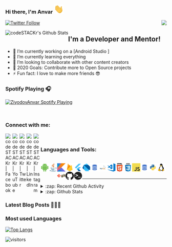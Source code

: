 ### Hi there, I'm Anvar <img src="https://raw.githubusercontent.com/ABSphreak/ABSphreak/master/gifs/Hi.gif" width="30px"></h2><img  align='right' src="https://i.ibb.co/5x52S7h/Coffee-bitmoji.png">

[![Twitter Follow](https://img.shields.io/twitter/follow/ZiyodovAnvar?color=1DA1F2&logo=twitter&style=for-the-badge)](https://twitter.com/ZiyodovAnvar?s=09)

<img align="left" alt="codeSTACKr's Github Stats" src="https://readme-stats-beta.vercel.app/api?username=Mr-Perfectuz&show_icons=true&hide_border=true&theme=highcontrast&count_private=true" /> 

## I'm a Developer and Mentor!

- 🔭 I’m currently working on a [Android Studio ]
- 🌱 I’m currently learning everything 
- 👯 I’m looking to collaborate with other content creators
- 🥅 2020 Goals: Contribute more to Open Source projects
- ⚡ Fun fact: I love to make more friends 😎

### Spotify Playing 🎧
[<img src="https://now-playing-codestackr.vercel.app/api/spotify-playing" alt="ZiyodovAnvar Spotify Playing" width="350" />](https://open.spotify.com/user/swyqyimdc12jajde4vpwd2x1b)

<br />

### Connect with me:

<!-- [<img align="left" alt="" width="22px" src="https://raw.githubusercontent.com/iconic/open-iconic/master/svg/globe.svg" />][website] -->
[<img align="left" alt="codeSTACKr | Facebook" width="22px" src="https://cdn.jsdelivr.net/npm/simple-icons@v3/icons/facebook.svg" />][Facebook]
[<img align="left" alt="codeSTACKr | YouTube" width="22px" src="https://cdn.jsdelivr.net/npm/simple-icons@v3/icons/youtube.svg" />][youtube]
[<img align="left" alt="codeSTACKr | Twitter" width="22px" src="https://cdn.jsdelivr.net/npm/simple-icons@v3/icons/twitter.svg" />][twitter]
[<img align="left" alt="codeSTACKr | LinkedIn" width="22px" src="https://cdn.jsdelivr.net/npm/simple-icons@v3/icons/linkedin.svg" />][linkedin]
[<img align="left" alt="codeSTACKr | Instagram" width="22px" src="https://cdn.jsdelivr.net/npm/simple-icons@v3/icons/instagram.svg" />][instagram]

<br />

### Languages and Tools:

<br />

<img align="left" alt="Sass" width="26px" src="https://raw.githubusercontent.com/github/explore/80688e429a7d4ef2fca1e82350fe8e3517d3494d/topics/android/android.png" />

<img align="left" alt="Sass" width="26px" src="https://raw.githubusercontent.com/github/explore/80688e429a7d4ef2fca1e82350fe8e3517d3494d/topics/java/java.png" />

<img align="left" alt="Sass" width="26px" src="https://raw.githubusercontent.com/github/explore/80688e429a7d4ef2fca1e82350fe8e3517d3494d/topics/kotlin/kotlin.png" />

<img align="left" alt="Sass" width="26px" src="https://raw.githubusercontent.com/github/explore/80688e429a7d4ef2fca1e82350fe8e3517d3494d/topics/firebase/firebase.png" />

<img align="left" alt="Sass" width="26px" src="https://raw.githubusercontent.com/github/explore/80688e429a7d4ef2fca1e82350fe8e3517d3494d/topics/flutter/flutter.png" />

<img align="left" alt="Sass" width="26px" src="https://raw.githubusercontent.com/github/explore/80688e429a7d4ef2fca1e82350fe8e3517d3494d/topics/dart/dart.png" />

<img align="left" alt="Sass" width="26px" src="https://raw.githubusercontent.com/github/explore/80688e429a7d4ef2fca1e82350fe8e3517d3494d/topics/sql/sql.png" />

<img align="left" alt="Sass" width="26px" src="https://raw.githubusercontent.com/github/explore/80688e429a7d4ef2fca1e82350fe8e3517d3494d/topics/mysql/mysql.png" />

<img align="left" alt="Visual Studio Code" width="26px" src="https://raw.githubusercontent.com/github/explore/80688e429a7d4ef2fca1e82350fe8e3517d3494d/topics/visual-studio-code/visual-studio-code.png" />

<img align="left" alt="HTML5" width="26px" src="https://raw.githubusercontent.com/github/explore/80688e429a7d4ef2fca1e82350fe8e3517d3494d/topics/html/html.png" />

<img align="left" alt="CSS3" width="26px" src="https://raw.githubusercontent.com/github/explore/80688e429a7d4ef2fca1e82350fe8e3517d3494d/topics/css/css.png" />

<img align="left" alt="JavaScript" width="26px" src="https://raw.githubusercontent.com/github/explore/80688e429a7d4ef2fca1e82350fe8e3517d3494d/topics/javascript/javascript.png" />

<img align="left" alt="SQL" width="26px" src="https://raw.githubusercontent.com/github/explore/80688e429a7d4ef2fca1e82350fe8e3517d3494d/topics/sql/sql.png" />

<img align="left" alt="MySQL" width="26px" src="https://raw.githubusercontent.com/github/explore/80688e429a7d4ef2fca1e82350fe8e3517d3494d/topics/python/python.png" />

<img align="left" alt="MongoDB" width="26px" src="https://raw.githubusercontent.com/github/explore/80688e429a7d4ef2fca1e82350fe8e3517d3494d/topics/linux/linux.png" />

<img align="left" alt="Git" width="26px" src="https://raw.githubusercontent.com/github/explore/80688e429a7d4ef2fca1e82350fe8e3517d3494d/topics/git/git.png" />

<img align="left" alt="GitHub" width="26px" src="https://raw.githubusercontent.com/github/explore/78df643247d429f6cc873026c0622819ad797942/topics/github/github.png" />

<img align="left" alt="Terminal" width="26px" src="https://raw.githubusercontent.com/github/explore/80688e429a7d4ef2fca1e82350fe8e3517d3494d/topics/terminal/terminal.png" />


<br />


<br />

<!-- --- -->

<!-- ### 📕 Latest Blog Posts

BLOG-POST-LIST:START -->
<!-- - [Microinteractions: Password Validation Animation](https://dev.to/codestackr/microinteractions-password-validation-animation-5629)
- [Notion + YouTube - A Powerful Combination for Productivity](https://dev.to/codestackr/notion-youtube-a-powerful-combination-for-productivity-1def)
- [Regular Expressions (RegEx) Crash Course](https://dev.to/codestackr/regular-expressions-regex-crash-course-248n)
- [Emmet Part 2 - Advanced](https://dev.to/codestackr/emmet-part-2-advanced-4c65)
- [Deno 1.0 Released! (Easy) REST API Example](https://dev.to/codestackr/deno-1-0-released-easy-rest-api-example-2fbl) -->
<!-- BLOG-POST-LIST:END -->

<!-- ➡️ [more blog posts...](https://codestackr.com) -->

---

<details>
  <summary>:zap: Recent Github Activity</summary>
  
<!--START_SECTION:activity-->
1. ❗️ Closed issue [#1](https://github.com/Mr-Perfectuz/AndroidFragment/issues/1) in [Mr-Perfectuz/AndroidFragment](https://github.com/Mr-Perfectuz/AndroidFragment)
2. 🗣 Commented on [#1](https://github.com/Mr-Perfectuz/UserReg/1) in [Mr-Perfectuz/UserReg](https://github.com/Mr-Perfectuz/UserReg)
3. 💪 Opened PR [#6](https://github.com/Mr-Perfectuz/QuantityPicker/6) in [Mr-Perfectuz/QuantityPicker](https://github.com/Mr-Perfectuz/QuantityPicker)

<!--END_SECTION:activity-->

</details>


<details>
  <summary>:zap: Github Stats</summary>

  <img align="left" alt="codeSTACKr's Github Stats" src="https://readme-stats-beta.vercel.app/api?username=Mr-Perfectuz&show_icons=true&hide_border=true&theme=tokyonight&include_all_commits=true&count_private=true" />

</details>

### Latest Blog Posts 📌📌📌
<!-- BLOG-POST-LIST:START -->
<!-- BLOG-POST-LIST:END -->

### Most used Languages
[![Top Langs](https://github-readme-stats.vercel.app/api/top-langs/?username=Mr-Perfectuz&layout=compact&langs_count=10)](https://github.com/Mr-Perfectuz/github-readme-stats)

<!-- [website]: https://ZiyodovAnvar.com -->
[Facebook]: https://www.facebook.com/anvar.ziyodov99
[twitter]: https://twitter.com/ZiyodovAnvar?s=09
[youtube]: https://www.youtube.com/channel/UCufG1d0wiW9CRcHG34nHnlg?view_as=subscriber
[instagram]: https://www.instagram.com/mr.perfectuz
[linkedin]:  https://www.linkedin.com/in/anvar-ziyodov-525230195


![visitors](https://visitor-badge.glitch.me/badge?page_id=page.id)


